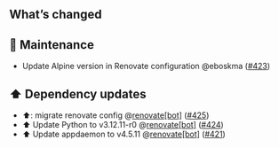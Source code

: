 ## What’s changed

## 🧰 Maintenance

- Update Alpine version in Renovate configuration @eboskma ([#423](https://github.com/hassio-addons/addon-appdaemon/pull/423))

## ⬆️ Dependency updates

- ⬆️: migrate renovate config @[renovate[bot]](https://github.com/apps/renovate) ([#425](https://github.com/hassio-addons/addon-appdaemon/pull/425))
- ⬆️ Update Python to v3.12.11-r0 @[renovate[bot]](https://github.com/apps/renovate) ([#424](https://github.com/hassio-addons/addon-appdaemon/pull/424))
- ⬆️ Update appdaemon to v4.5.11 @[renovate[bot]](https://github.com/apps/renovate) ([#421](https://github.com/hassio-addons/addon-appdaemon/pull/421))

